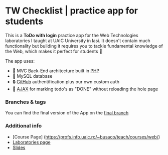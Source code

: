 # TW Checklist | practice app for students

This is a  **ToDo with login** practice app for the Web Technologies laboratories I taught at UAIC University in Iasi. It doesn't contain much functionality but  building it requires you to tackle fundamental knowledge of the Web, which makes it perfect for students 🚀

The app uses: 

* 🐘 MVC Back-End architecture built in [PHP](https://secure.php.net/docs.php)
* 💾 MySQL database 
* 🔒 [GitHub](https://developer.github.com/apps/building-oauth-apps/) authentification plus our own custom auth
* 📧 [AJAX](https://developer.mozilla.org/en-US/docs/Web/Guide/AJAX) for marking todo's as "DONE" without reloading the hole page

### Branches & tags

You can find the final version of the App on the [final branch](https://github.com/iampava/tw-checklist/tree/final)

### Additional info

* [Course Page] (https://profs.info.uaic.ro/~busaco/teach/courses/web/)
* [Laboratories page](https:iampava.com/tw)
* [Slides](http://slides.com/iampava/tw)
